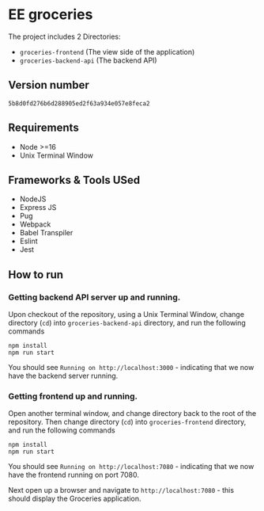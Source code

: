 # EE groceries

The project includes 2 Directories:

- `groceries-frontend` (The view side of the application)
- `groceries-backend-api` (The backend API)


## Version number
`5b8d0fd276b6d288905ed2f63a934e057e8feca2`

## Requirements
- Node >=16
- Unix Terminal Window

## Frameworks & Tools USed
- NodeJS
- Express JS
- Pug
- Webpack
- Babel Transpiler
- Eslint
- Jest

## How to run
### Getting backend API server up and running.

Upon checkout of the repository, using a Unix Terminal Window, change directory (`cd`) into `groceries-backend-api` directory, and run the following commands
```
npm install
npm run start
```

You should see `Running on http://localhost:3000` - indicating that we now have the backend server running.

### Getting frontend up and running.

Open another terminal window, and change directory back to the root of the repository.
Then change directory (`cd`) into `groceries-frontend` directory, and run the following commands
```
npm install
npm run start
```

You should see `Running on http://localhost:7080` - indicating that we now have the frontend running on port 7080.

Next open up a browser and navigate to `http://localhost:7080` - this should display the Groceries application.